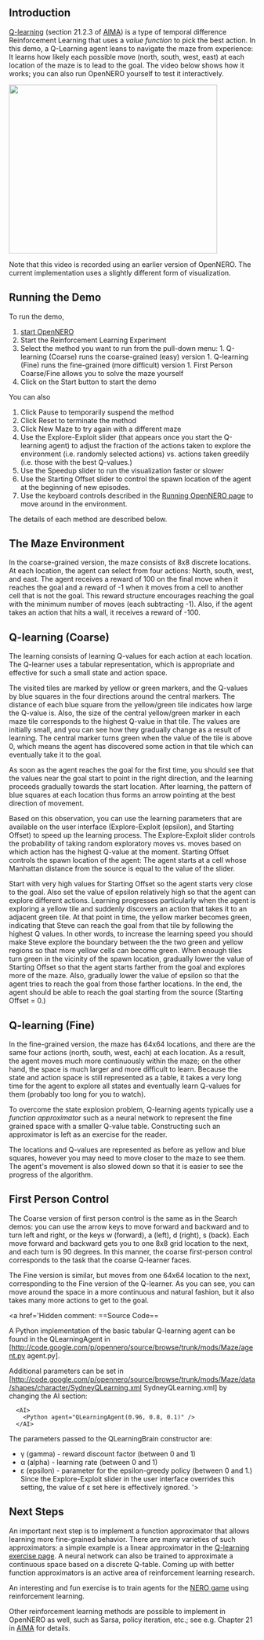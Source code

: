 ## Introduction ##

[Q-learning](http://webdocs.cs.ualberta.ca/~sutton/book/ebook/node65.html) (section 21.2.3 of [AIMA](http://aima.cs.berkeley.edu/)) is a type of temporal difference Reinforcement Learning that uses a _value function_ to pick the best action. In this demo, a Q-Learning agent leans to navigate the maze from experience: It learns how likely each possible move (north, south, west, east) at each location of the maze is to lead to the goal. The video below shows how it works; you can also run OpenNERO yourself to test it interactively.

<a href='http://www.youtube.com/watch?feature=player_embedded&v=4CyjQowM5Mg' target='_blank'><img src='http://img.youtube.com/vi/4CyjQowM5Mg/0.jpg' width='425' height=344 /></a>

Note that this video is recorded using an earlier version of OpenNERO.  The current implementation uses a slightly different form of visualization.

## Running the Demo ##

To run the demo,

  1. [start OpenNERO](RunningOpenNero.md)
  1. Start the Reinforcement Learning Experiment
  1. Select the method you want to run from the pull-down menu:
    1. Q-learning (Coarse) runs the coarse-grained (easy) version
    1. Q-learning (Fine) runs the fine-grained (more difficult) version
    1. First Person Coarse/Fine allows you to solve the maze yourself
  1. Click on the Start button to start the demo

You can also
  1. Click Pause to temporarily suspend the method
  1. Click Reset to terminate the method
  1. Click New Maze to try again with a different maze
  1. Use the Explore-Exploit slider (that appears once you start the Q-learning agent) to adjust the fraction of the actions taken to explore the environment (i.e. randomly selected actions) vs. actions taken greedily (i.e. those with the best Q-values.)
  1. Use the Speedup slider to run the visualization faster or slower
  1. Use the Starting Offset slider to control the spawn location of the agent at the beginning of new episodes.
  1. Use the keyboard controls described in the [Running OpenNERO page](RunningOpenNero.md) to move around in the environment.

The details of each method are described below.

## The Maze Environment ##

In the coarse-grained version, the maze consists of 8x8 discrete locations. At each location, the agent can select from four actions: North, south, west, and east. The agent receives a reward of 100 on the final move when it reaches the goal and a reward of -1 when it moves from a cell to another cell that is not the goal. This reward structure encourages reaching the goal with the minimum number of moves (each subtracting -1).  Also, if the agent takes an action that hits a wall, it receives a reward of -100.

## Q-learning (Coarse) ##

The learning consists of learning Q-values for each action at each location. The Q-learner uses a tabular representation, which is appropriate and effective for such a small state and action space.

The visited tiles are marked by yellow or green markers, and the Q-values by blue squares in the four directions around the central markers. The distance of each blue square from the yellow/green tile indicates how large the Q-value is. Also, the size of the central yellow/green marker in each maze tile corresponds to the highest Q-value in that tile. The values are initially small, and you can see how they gradually change as a result of learning. The central marker turns green when the value of the tile is above 0, which means the agent has discovered some action in that tile which can eventually take it to the goal.

As soon as the agent reaches the goal for the first time, you should see that the values near the goal start to point in the right direction, and the learning proceeds gradually towards the start location.  After learning, the pattern of blue squares at each location thus forms an arrow pointing at the best direction of movement.

Based on this observation, you can use the learning parameters that are available on the user interface (Explore-Exploit (epsilon), and Starting Offset) to speed up the learning process.  The Explore-Exploit slider controls the probability of taking random exploratory moves vs. moves based on which action has the highest Q-value at the moment.  Starting Offset controls the spawn location of the agent: The agent starts at a cell whose Manhattan distance from the source is equal to the value of the slider.

Start with very high values for Starting Offset so the agent starts very close to the goal.  Also set the value of epsilon relatively high so that the agent can explore different actions.  Learning progresses particularly when the agent is exploring a yellow tile and suddenly discovers an action that takes it to an adjacent green tile. At that point in time, the yellow marker becomes green, indicating that Steve can reach the goal from that tile by following the highest Q values. In other words, to increase the learning speed you should make Steve explore the boundary between the the two green and yellow regions so that more yellow cells can become green. When enough tiles turn green in the vicinity of the spawn location, gradually lower the value of Starting Offset so that the agent starts farther from the goal and explores more of the maze. Also, gradually lower the value of epsilon so that the agent tries to reach the goal from those farther locations. In the end, the agent should be able to reach the goal starting from the source (Starting Offset = 0.)

## Q-learning (Fine) ##

In the fine-grained version, the maze has 64x64 locations, and there are the same four actions (north, south, west, each) at each location. As a result, the agent moves much more continuously within the maze; on the other hand, the space is much larger and more difficult to learn. Because the state and action space is still represented as a table, it takes a very long time for the agent to explore all states and eventually learn Q-values for them (probably too long for you to watch).

To overcome the state explosion problem, Q-learning agents typically use a _function approximator_ such as a neural network to represent the fine grained space with a smaller Q-value table. Constructing such an approximator is left as an exercise for the reader.

The locations and Q-values are represented as before as yellow and blue squares, however you may need to move closer to the maze to see them. The agent's movement is also slowed down so that it is easier to see the progress of the algorithm.


## First Person Control ##

The Coarse version of first person control is the same as in the Search demos: you can use the arrow keys to move forward and backward and to turn left and right, or the keys w (forward), a (left), d (right), s (back). Each move forward and backward gets you to one 8x8 grid location to the next, and each turn is 90 degrees. In this manner, the coarse first-person control corresponds to the task that the coarse Q-learner faces.

The Fine version is similar, but moves from one 64x64 location to the next, corresponding to the Fine version of the Q-learner. As you can see, you can move around the space in a more continuous and natural fashion, but it also takes many more actions to get to the goal.

<a href='Hidden comment: 
==Source Code==

A Python implementation of the basic tabular Q-learning agent can be found in the QLearningAgent in [http://code.google.com/p/opennero/source/browse/trunk/mods/Maze/agent.py agent.py].

Additional parameters can be set in [http://code.google.com/p/opennero/source/browse/trunk/mods/Maze/data/shapes/character/SydneyQLearning.xml SydneyQLearning.xml] by changing the AI section:

```
  <AI>
    <Python agent="QLearningAgent(0.96, 0.8, 0.1)" />
  </AI>
```

The parameters passed to the QLearningBrain constructor are:

* γ (gamma) - reward discount factor (between 0 and 1)
* α (alpha) - learning rate (between 0 and 1)
* ε (epsilon) - parameter for the epsilon-greedy policy (between 0 and 1.)  Since the Explore-Exploit slider in the user interface overrides this setting, the value of ε set here is effectively ignored.
'></a>

## Next Steps ##

An important next step is to implement a function approximator that allows learning more fine-grained behavior. There are many varieties of such approximators: a simple example is a linear approximator in the [Q-learning exercise page](QLearningExercise.md). A neural network can also be trained to approximate a continuous space based on a discrete Q-table. Coming up with better function approximators is an active area of reinforcement learning research.

An interesting and fun exercise is to train agents for the [NERO game](NeroMod.md) using reinforcement learning.

Other reinforcement learning methods are possible to implement in OpenNERO as well, such as Sarsa, policy iteration, etc.; see e.g. Chapter 21 in [AIMA](http://aima.cs.berkeley.edu/) for details.